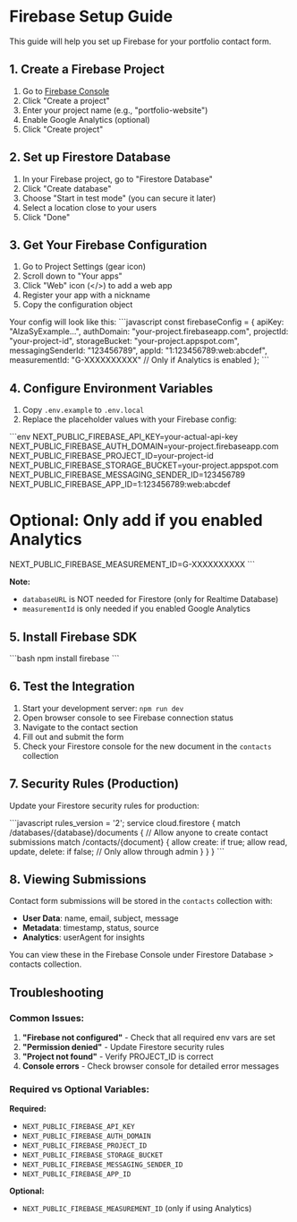 # Firebase Setup Guide

This guide will help you set up Firebase for your portfolio contact form.

## 1. Create a Firebase Project

1. Go to [Firebase Console](https://console.firebase.google.com/)
2. Click "Create a project"
3. Enter your project name (e.g., "portfolio-website")
4. Enable Google Analytics (optional)
5. Click "Create project"

## 2. Set up Firestore Database

1. In your Firebase project, go to "Firestore Database"
2. Click "Create database"
3. Choose "Start in test mode" (you can secure it later)
4. Select a location close to your users
5. Click "Done"

## 3. Get Your Firebase Configuration

1. Go to Project Settings (gear icon)
2. Scroll down to "Your apps"
3. Click "Web" icon (</>) to add a web app
4. Register your app with a nickname
5. Copy the configuration object

Your config will look like this:
\`\`\`javascript
const firebaseConfig = {
  apiKey: "AIzaSyExample...",
  authDomain: "your-project.firebaseapp.com",
  projectId: "your-project-id",
  storageBucket: "your-project.appspot.com",
  messagingSenderId: "123456789",
  appId: "1:123456789:web:abcdef",
  measurementId: "G-XXXXXXXXXX" // Only if Analytics is enabled
};
\`\`\`

## 4. Configure Environment Variables

1. Copy `.env.example` to `.env.local`
2. Replace the placeholder values with your Firebase config:

\`\`\`env
NEXT_PUBLIC_FIREBASE_API_KEY=your-actual-api-key
NEXT_PUBLIC_FIREBASE_AUTH_DOMAIN=your-project.firebaseapp.com
NEXT_PUBLIC_FIREBASE_PROJECT_ID=your-project-id
NEXT_PUBLIC_FIREBASE_STORAGE_BUCKET=your-project.appspot.com
NEXT_PUBLIC_FIREBASE_MESSAGING_SENDER_ID=123456789
NEXT_PUBLIC_FIREBASE_APP_ID=1:123456789:web:abcdef

# Optional: Only add if you enabled Analytics
NEXT_PUBLIC_FIREBASE_MEASUREMENT_ID=G-XXXXXXXXXX
\`\`\`

**Note:** 
- `databaseURL` is NOT needed for Firestore (only for Realtime Database)
- `measurementId` is only needed if you enabled Google Analytics

## 5. Install Firebase SDK

\`\`\`bash
npm install firebase
\`\`\`

## 6. Test the Integration

1. Start your development server: `npm run dev`
2. Open browser console to see Firebase connection status
3. Navigate to the contact section
4. Fill out and submit the form
5. Check your Firestore console for the new document in the `contacts` collection

## 7. Security Rules (Production)

Update your Firestore security rules for production:

\`\`\`javascript
rules_version = '2';
service cloud.firestore {
  match /databases/{database}/documents {
    // Allow anyone to create contact submissions
    match /contacts/{document} {
      allow create: if true;
      allow read, update, delete: if false; // Only allow through admin
    }
  }
}
\`\`\`

## 8. Viewing Submissions

Contact form submissions will be stored in the `contacts` collection with:
- **User Data**: name, email, subject, message
- **Metadata**: timestamp, status, source
- **Analytics**: userAgent for insights

You can view these in the Firebase Console under Firestore Database > contacts collection.

## Troubleshooting

### Common Issues:

1. **"Firebase not configured"** - Check that all required env vars are set
2. **"Permission denied"** - Update Firestore security rules
3. **"Project not found"** - Verify PROJECT_ID is correct
4. **Console errors** - Check browser console for detailed error messages

### Required vs Optional Variables:

**Required:**
- `NEXT_PUBLIC_FIREBASE_API_KEY`
- `NEXT_PUBLIC_FIREBASE_AUTH_DOMAIN`
- `NEXT_PUBLIC_FIREBASE_PROJECT_ID`
- `NEXT_PUBLIC_FIREBASE_STORAGE_BUCKET`
- `NEXT_PUBLIC_FIREBASE_MESSAGING_SENDER_ID`
- `NEXT_PUBLIC_FIREBASE_APP_ID`

**Optional:**
- `NEXT_PUBLIC_FIREBASE_MEASUREMENT_ID` (only if using Analytics)
